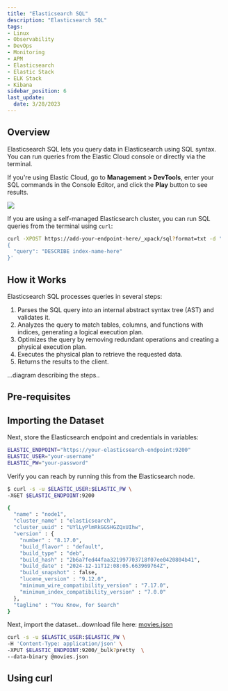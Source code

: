 ```yaml
---
title: "Elasticsearch SQL"
description: "Elasticsearch SQL"
tags: 
- Linux
- Observability
- DevOps
- Monitoring 
- APM
- Elasticsearch
- Elastic Stack
- ELK Stack
- Kibana
sidebar_position: 6
last_update:
  date: 3/28/2023
---
```


## Overview

Elasticsearch SQL lets you query data in Elasticsearch using SQL syntax. You can run queries from the Elastic Cloud console or directly via the terminal.  

If you're using Elastic Cloud, go to **Management > DevTools**, enter your SQL commands in the Console Editor, and click the **Play** button to see results.  

![](/img/docs/01302025-elastic-cloud-elasticsearch-sql.png)  

If you are using a self-managed Elasticsearch cluster, you can run SQL queries from the terminal using `curl`:  

```bash
curl -XPOST https://add-your-endpoint-here/_xpack/sql?format=txt -d '
{
  "query": "DESCRIBE index-name-here" 
}' 
```  

## How it Works  

Elasticsearch SQL processes queries in several steps:  

1. Parses the SQL query into an internal abstract syntax tree (AST) and validates it.  
2. Analyzes the query to match tables, columns, and functions with indices, generating a logical execution plan.  
3. Optimizes the query by removing redundant operations and creating a physical execution plan.  
4. Executes the physical plan to retrieve the requested data.  
5. Returns the results to the client.  

...diagram describing the steps..


## Pre-requisites 




## Importing the Dataset  

Next, store the Elasticsearch endpoint and credentials in variables:  

```bash
ELASTIC_ENDPOINT="https://your-elasticsearch-endpoint:9200"
ELASTIC_USER="your-username"
ELASTIC_PW="your-password"
```  

Verify you can reach by running this from the Elasticsearch node.

```bash
$ curl -s -u $ELASTIC_USER:$ELASTIC_PW \
-XGET $ELASTIC_ENDPOINT:9200

{
  "name" : "node1",
  "cluster_name" : "elasticsearch",
  "cluster_uuid" : "UYlLyPlmRkGGSHGZQxUIhw",
  "version" : {
    "number" : "8.17.0",
    "build_flavor" : "default",
    "build_type" : "deb",
    "build_hash" : "2b6a7fed44faa321997703718f07ee0420804b41",
    "build_date" : "2024-12-11T12:08:05.663969764Z",
    "build_snapshot" : false,
    "lucene_version" : "9.12.0",
    "minimum_wire_compatibility_version" : "7.17.0",
    "minimum_index_compatibility_version" : "7.0.0"
  },
  "tagline" : "You Know, for Search"
} 
```

Next, import the dataset...download file here: [movies.json](@site/assets/elastic-stack/movies.json)

```bash
curl -s -u $ELASTIC_USER:$ELASTIC_PW \
-H 'Content-Type: application/json' \
-XPUT $ELASTIC_ENDPOINT:9200/_bulk?pretty  \
--data-binary @movies.json 
```


## Using curl 




